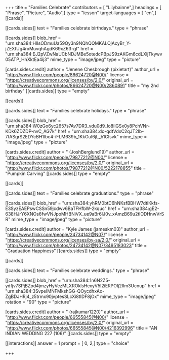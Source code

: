 +++
title = "Families Celebrate"
contributors = [ "Lilybainne",]
headings = [ "Phrase", "Picture", "Audio",]
type = "lesson"
target-languages = [ "en",]
[[cards]]

[[cards.sides]]
text = "Families celebrate birthdays."
type = "phrase"

[[cards.sides]]
blob_href = "urn:sha384:HlIsODmuUa59Qy3n9NQhQQMKALOjAcyBr_Y-jZEXtUg4rxMuvqhAgdK69xZ63-gI"
href = "urn:sha384:EJ2pVZwNaUCbNDJMBe5otedcPBpJS9zAKGm6cdLXljTkywv05ATP_HhXktEa4ij3"
mime_type = "image/jpeg"
type = "picture"

[cards.sides.credit]
author = "Jenene Chesbrough (pixietart)"
author_url = "http://www.flickr.com/people/86624720@N00/"
license = "https://creativecommons.org/licenses/by/2.0/"
original_url = "http://www.flickr.com/photos/86624720@N00/2860891"
title = "my 2nd birthday"
[[cards.sides]]
type = "empty"

[[cards]]

[[cards.sides]]
text = "Families celebrate holidays."
type = "phrase"

[[cards.sides]]
blob_href = "urn:sha384:W0zGo6yc2657s7Av7DR3_vdu0d9_Io8ilGSx0y8PchVNr-KDk6ZDZDP-nvC_AG7k"
href = "urn:sha384:dc-qdtVdxC2qJT2Ib-7tASgrS2EDYcBH1lbc4-iFLM639b_1KkGuI6jL_h1CIsvk"
mime_type = "image/jpeg"
type = "picture"

[cards.sides.credit]
author = " (JoshBerglund19)"
author_url = "http://www.flickr.com/people/79877212@N00/"
license = "https://creativecommons.org/licenses/by/2.0/"
original_url = "http://www.flickr.com/photos/79877212@N00/5222178855"
title = "Pumpkin Carving"
[[cards.sides]]
type = "empty"

[[cards]]

[[cards.sides]]
text = "Families celebrate graduations."
type = "phrase"

[[cards.sides]]
blob_href = "urn:sha384:yhRM0btD6hNKsfBBHW7dtiKkfs-E3SyzEAEPswCSSn59jcdwv6BaTFHfbW-2kquc"
href = "urn:sha384:gE2-638HJrY6XNOs6fwVNJpoMHBNiVX_ue9aBr6IJ0v_xAmzB69u2tlODHnwVrSR"
mime_type = "image/jpeg"
type = "picture"

[cards.sides.credit]
author = "Kyle James (jameskm03)"
author_url = "http://www.flickr.com/people/24734142@N07/"
license = "https://creativecommons.org/licenses/by-sa/2.0/"
original_url = "http://www.flickr.com/photos/24734142@N07/3495183023"
title = "Graduation Happiness"
[[cards.sides]]
type = "empty"

[[cards]]

[[cards.sides]]
text = "Families celebrate weddings."
type = "phrase"

[[cards.sides]]
blob_href = "urn:sha384:1n6N2Z5-ydfjv7SPjBZpd4jmzyHyVezMLXROklsHexyV5l2iERPOIj2IIm3Ucnup"
href = "urn:sha384:3SvpeIMNFMkshGG-QOycdhxAo-ZgBDJHRj4_z5trmx90jvptesSLcXi8tIDF8jOx"
mime_type = "image/jpeg"
rotation = "90"
type = "picture"

[cards.sides.credit]
author = " (rajkumar1220)"
author_url = "http://www.flickr.com/people/66555845@N00/"
license = "https://creativecommons.org/licenses/by/2.0/"
original_url = "http://www.flickr.com/photos/66555845@N00/4216392996"
title = "AN INDIAN WEDDING 227 (106)"
[[cards.sides]]
type = "empty"

[[interactions]]
answer = 1
prompt = [ 0, 2,]
type = "choice"

+++
